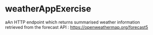 # weatherAppExercise
aAn HTTP endpoint which returns summarised weather information retrieved from the forecast API : https://openweathermap.org/forecast5
